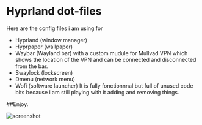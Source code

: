 # Hyprland dot-files

Here are the config files i am using for 
- Hyprland (window manager)
- Hyprpaper (wallpaper) 
- Waybar (Wayland bar) with a custom mudule for Mullvad VPN which shows the location of the VPN and can be connected and disconnected from the bar.
- Swaylock (lockscreen)
- Dmenu (network menu)
- Wofi (software launcher)
It is fully fonctionnnal but full of unused code bits because i am still playing with it adding and removing things.

##Enjoy.

![screenshot](https://github.com/visnudeva/dot-files/blob/main/20221203_16h27m47s_grim.png)

